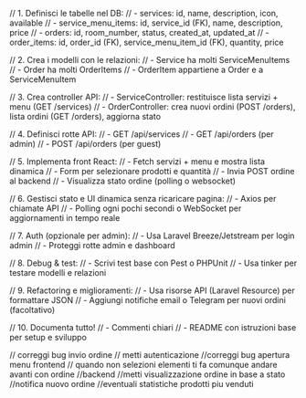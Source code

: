 // 1. Definisci le tabelle nel DB:
// - services: id, name, description, icon, available
// - service_menu_items: id, service_id (FK), name, description, price
// - orders: id, room_number, status, created_at, updated_at
// - order_items: id, order_id (FK), service_menu_item_id (FK), quantity, price

// 2. Crea i modelli con le relazioni:
// - Service ha molti ServiceMenuItems
// - Order ha molti OrderItems
// - OrderItem appartiene a Order e a ServiceMenuItem

<!--
Service → ServiceMenuItems: relazione One-to-Many (uno a molti)

Order → OrderItems: relazione One-to-Many (uno a molti)

OrderItem → Order: relazione Many-to-One (molti a uno)

OrderItem → ServiceMenuItem: relazione Many-to-One (molti a uno)
 -->

// 3. Crea controller API:
// - ServiceController: restituisce lista servizi + menu (GET /services)
// - OrderController: crea nuovi ordini (POST /orders), lista ordini (GET /orders), aggiorna stato

// 4. Definisci rotte API:
// - GET /api/services
// - GET /api/orders (per admin)
// - POST /api/orders (per guest)

// 5. Implementa front React:
// - Fetch servizi + menu e mostra lista dinamica
// - Form per selezionare prodotti e quantità
// - Invia POST ordine al backend
// - Visualizza stato ordine (polling o websocket)

// 6. Gestisci stato e UI dinamica senza ricaricare pagina:
// - Axios per chiamate API
// - Polling ogni pochi secondi o WebSocket per aggiornamenti in tempo reale

// 7. Auth (opzionale per admin):
// - Usa Laravel Breeze/Jetstream per login admin
// - Proteggi rotte admin e dashboard

// 8. Debug & test:
// - Scrivi test base con Pest o PHPUnit
// - Usa tinker per testare modelli e relazioni

// 9. Refactoring e miglioramenti:
// - Usa risorse API (Laravel Resource) per formattare JSON
// - Aggiungi notifiche email o Telegram per nuovi ordini (facoltativo)

// 10. Documenta tutto!
// - Commenti chiari
// - README con istruzioni base per setup e sviluppo

<!--  -->

// correggi bug invio ordine
// metti autenticazione
//correggi bug apertura menu frontend
// quando non selezioni elementi ti fa comunque andare avanti con ordine
//backend
//metti visualizzazione ordine in base a stato
//notifica nuovo ordine
//eventuali statistiche prodotti piu venduti
